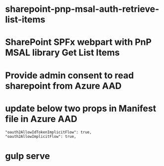# sharepoint-pnp-msal-auth-retrieve-list-items
# SharePoint SPFx webpart with PnP MSAL library Get List Items
# Provide admin consent to read sharepoint from Azure AAD 
# update below two props in Manifest file in Azure AAD
	"oauth2AllowIdTokenImplicitFlow": true,
	"oauth2AllowImplicitFlow": true,
# gulp serve

